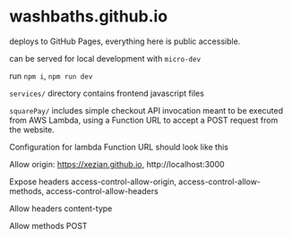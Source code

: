 # washbaths.github.io

deploys to GitHub Pages, everything here is public accessible.

can be served for local development with `micro-dev`

run `npm i`, `npm run dev`

`services/` directory contains frontend javascript files

`squarePay/` includes simple checkout API invocation meant to be executed from AWS Lambda, using a Function URL to accept a POST request from the website.

Configuration for lambda Function URL should look like this

Allow origin:
https://xezian.github.io, http://localhost:3000

Expose headers
access-control-allow-origin, access-control-allow-methods, access-control-allow-headers

Allow headers
content-type

Allow methods
POST
